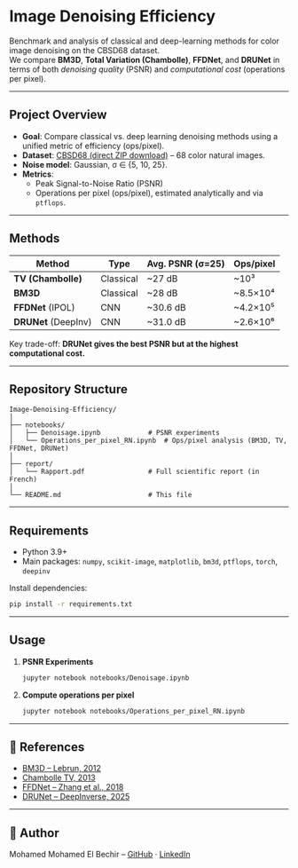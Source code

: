 # Image Denoising Efficiency

Benchmark and analysis of classical and deep-learning methods for color image denoising on the CBSD68 dataset.  
We compare **BM3D**, **Total Variation (Chambolle)**, **FFDNet**, and **DRUNet** in terms of both *denoising quality* (PSNR) and *computational cost* (operations per pixel).

---

## Project Overview
- **Goal**: Compare classical vs. deep learning denoising methods using a unified metric of efficiency (ops/pixel).
- **Dataset**: [CBSD68 (direct ZIP download)](https://github.com/clausmichele/CBSD68-dataset/archive/refs/heads/master.zip) – 68 color natural images.
- **Noise model**: Gaussian, σ ∈ {5, 10, 25}.
- **Metrics**:
  - Peak Signal-to-Noise Ratio (PSNR)
  - Operations per pixel (ops/pixel), estimated analytically and via `ptflops`.

---

## Methods
| Method | Type | Avg. PSNR (σ=25) | Ops/pixel |
|--------|------|------------------|-----------|
| **TV (Chambolle)** | Classical | ~27 dB | ~10³ |
| **BM3D** | Classical | ~28 dB | ~8.5×10⁴ |
| **FFDNet** (IPOL) | CNN | ~30.6 dB | ~4.2×10⁵ |
| **DRUNet** (DeepInv) | CNN | ~31.0 dB | ~2.6×10⁶ |

Key trade-off: **DRUNet gives the best PSNR but at the highest computational cost.**

---

## Repository Structure
```
Image-Denoising-Efficiency/
│
├── notebooks/
│   ├── Denoisage.ipynb            # PSNR experiments
│   └── Operations_per_pixel_RN.ipynb  # Ops/pixel analysis (BM3D, TV, FFDNet, DRUNet)
│
├── report/
│   └── Rapport.pdf                # Full scientific report (in French)
│
└── README.md                      # This file
```

---

## Requirements
- Python 3.9+
- Main packages: `numpy`, `scikit-image`, `matplotlib`, `bm3d`, `ptflops`, `torch`, `deepinv`

Install dependencies:
```bash
pip install -r requirements.txt
```

---

## Usage
1. **PSNR Experiments**
   ```bash
   jupyter notebook notebooks/Denoisage.ipynb
   ```
2. **Compute operations per pixel**
   ```bash
   jupyter notebook notebooks/Operations_per_pixel_RN.ipynb
   ```

---

## 📜 References
- [BM3D – Lebrun, 2012](https://doi.org/10.5201/ipol.2012.l-bm3d)  
- [Chambolle TV, 2013](https://doi.org/10.5201/ipol.2013.61)  
- [FFDNet – Zhang et al., 2018](https://arxiv.org/abs/1710.04026)  
- [DRUNet – DeepInverse, 2025](https://arxiv.org/abs/2505.20160)

---

## 👤 Author
Mohamed Mohamed El Bechir – [GitHub](https://github.com/medelbechir) · [LinkedIn](https://www.linkedin.com/in/mohamed-el-bechir-6958a5242/)
